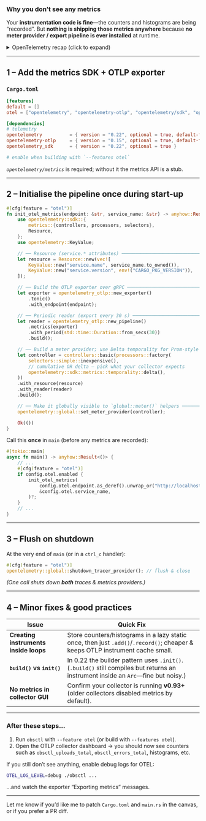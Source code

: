 ### Why you don’t see any metrics

Your **instrumentation code is fine**—the counters and histograms are being
“recorded”.
But **nothing is shipping those metrics anywhere** because **no meter provider /
export pipeline is ever installed** at runtime.

<details>
<summary>OpenTelemetry recap (click to expand)</summary>

```
 ┌───────────────┐     ┌───────────────┐     ┌─────────────────┐
 │  Instrumented │     │  SDK meter    │     │   Exporter      │
 │    code       │ ─►  │  provider     │ ─►  │  (OTLP/Prom…)   │ ─► Collector
 └───────────────┘     └───────────────┘     └─────────────────┘
```

* If you never create the middle box (SDK meter provider) the calls in your
  code just noop.
* The `opentelemetry::global::meter(..)` helper only looks up whatever meter
  provider is **currently registered**; by default that is a **no-op
  provider**.

</details>

---

## 1 – Add the metrics SDK + OTLP exporter

### `Cargo.toml`

```toml
[features]
default = []
otel = ["opentelemetry", "opentelemetry-otlp", "opentelemetry/sdk", "opentelemetry/metrics"]

[dependencies]
# telemetry
opentelemetry          = { version = "0.22", optional = true, default-features = false, features = ["metrics"] }
opentelemetry-otlp     = { version = "0.15", optional = true, default-features = false, features = ["grpc-tonic"] }
opentelemetry_sdk      = { version = "0.22", optional = true }

# enable when building with `--features otel`
```

*`opentelemetry/metrics`* is required; without it the metrics API is a
stub.

---

## 2 – Initialise the pipeline once during start-up

```rust
#[cfg(feature = "otel")]
fn init_otel_metrics(endpoint: &str, service_name: &str) -> anyhow::Result<()> {
    use opentelemetry::sdk::{
        metrics::{controllers, processors, selectors},
        Resource,
    };
    use opentelemetry::KeyValue;

    // ── Resource (service.* attributes) ───────────────────────────────
    let resource = Resource::new(vec![
        KeyValue::new("service.name", service_name.to_owned()),
        KeyValue::new("service.version", env!("CARGO_PKG_VERSION")),
    ]);

    // ── Build the OTLP exporter over gRPC ─────────────────────────────
    let exporter = opentelemetry_otlp::new_exporter()
        .tonic()
        .with_endpoint(endpoint);

    // ── Periodic reader (export every 30 s) ───────────────────────────
    let reader = opentelemetry_otlp::new_pipeline()
        .metrics(exporter)
        .with_period(std::time::Duration::from_secs(30))
        .build();

    // ── Build a meter provider; use Delta temporality for Prom-style   –
    let controller = controllers::basic(processors::factory(
        selectors::simple::inexpensive(),
        // cumulative OR delta – pick what your collector expects
        opentelemetry::sdk::metrics::temporality::delta(),
    ))
    .with_resource(resource)
    .with_reader(reader)
    .build();

    // ── Make it globally visible to `global::meter()` helpers ─────────
    opentelemetry::global::set_meter_provider(controller);

    Ok(())
}
```

Call this **once** in `main` (before any metrics are recorded):

```rust
#[tokio::main]
async fn main() -> anyhow::Result<()> {
    // ...
    #[cfg(feature = "otel")]
    if config.otel.enabled {
        init_otel_metrics(
            config.otel.endpoint.as_deref().unwrap_or("http://localhost:4317"),
            &config.otel.service_name,
        )?;
    }
    // ...
}
```

---

## 3 – Flush on shutdown

At the very end of `main` (or in a `ctrl_c` handler):

```rust
#[cfg(feature = "otel")]
opentelemetry::global::shutdown_tracer_provider(); // flush & close
```

*(One call shuts down **both** traces & metrics providers.)*

---

## 4 – Minor fixes & good practices

| Issue                                 | Quick Fix                                                                                                                         |
| ------------------------------------- | --------------------------------------------------------------------------------------------------------------------------------- |
| **Creating instruments inside loops** | Store counters/histograms in a lazy static once, then just `.add()`/`.record()`; cheaper & keeps OTLP instrument cache small.     |
| **`build()` vs `init()`**             | In 0.22 the builder pattern uses `.init()`. (`.build()` still compiles but returns an instrument inside an `Arc`—fine but noisy.) |
| **No metrics in collector GUI**       | Confirm your collector is running **v0.93+** (older collectors disabled metrics by default).                                      |

---

### After these steps…

1. Run `obsctl` with `--feature otel` (or build with `--features otel`).
2. Open the OTLP collector dashboard → you should now see counters such as
   `obsctl_uploads_total`, `obsctl_errors_total`, histograms, etc.

If you still don’t see anything, enable debug logs for OTEL:

```bash
OTEL_LOG_LEVEL=debug ./obsctl ...
```

…and watch the exporter “Exporting metrics” messages.

---

Let me know if you’d like me to patch `Cargo.toml` and `main.rs` in the
canvas, or if you prefer a PR diff.
